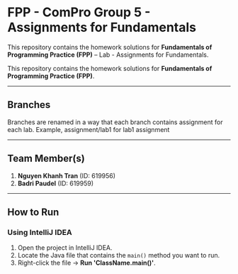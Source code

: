# FPP - ComPro Group 5  - Assignments for Fundamentals 

This repository contains the homework solutions for **Fundamentals of Programming Practice (FPP)** – Lab - Assignments for Fundamentals.

This repository contains the homework solutions for **Fundamentals of Programming Practice (FPP)**.

---

## Branches
Branches are renamed in a way that each branch
contains assignment for each lab. 
Example, assignment/lab1 for lab1 assignment

---

## Team Member(s)
1. **Nguyen Khanh Tran** (ID: 619956)
2. **Badri Paudel**      (ID: 619959) 


--------

## How to Run

### Using IntelliJ IDEA
1. Open the project in IntelliJ IDEA.  
2. Locate the Java file that contains the `main()` method you want to run.  
3. Right-click the file → **Run 'ClassName.main()'**.  
